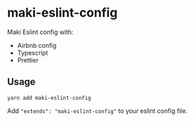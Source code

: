 # maki-eslint-config

Maki Eslint config with:

- Airbnb config
- Typescript
- Prettier

## Usage

```
yarn add maki-eslint-config
```

Add `"extends": "maki-eslint-config"` to your eslint config file.
